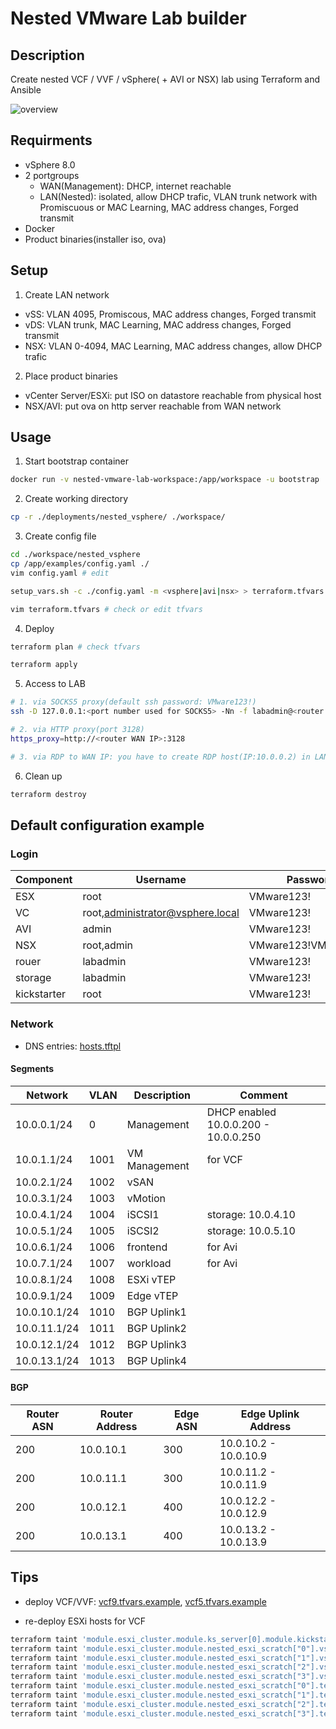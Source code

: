 # Nested VMware Lab builder

## Description

Create nested VCF / VVF / vSphere( + AVI or NSX) lab using Terraform and Ansible

![overview](overview.svg)

## Requirments
 - vSphere 8.0
 - 2 portgroups
   - WAN(Management): DHCP, internet reachable
   - LAN(Nested): isolated, allow DHCP trafic, VLAN trunk network with Promiscuous or MAC Learning, MAC address changes, Forged transmit
 - Docker
 - Product binaries(installer iso, ova)

## Setup
1. Create LAN network
 - vSS: VLAN 4095, Promiscous, MAC address changes, Forged transmit
 - vDS: VLAN trunk, MAC Learning, MAC address changes, Forged transmit
 - NSX: VLAN 0-4094, MAC Learning, MAC address changes, allow DHCP trafic
2. Place product binaries
 - vCenter Server/ESXi: put ISO on datastore reachable from physical host
 - NSX/AVI: put ova on http server reachable from WAN network

## Usage
1. Start bootstrap container
```bash
docker run -v nested-vmware-lab-workspace:/app/workspace -u bootstrap  -it --rm ghcr.io/yukiuuh/nested-vmware-lab-bootstrap:0.0.1
```
2. Create working directory
```bash
cp -r ./deployments/nested_vsphere/ ./workspace/
```

3. Create config file
```bash
cd ./workspace/nested_vsphere
cp /app/examples/config.yaml ./
vim config.yaml # edit

setup_vars.sh -c ./config.yaml -m <vsphere|avi|nsx> > terraform.tfvars # generate tfvars file

vim terraform.tfvars # check or edit tfvars
```

4. Deploy
```bash
terraform plan # check tfvars 

terraform apply
```

5. Access to LAB
```bash
# 1. via SOCKS5 proxy(default ssh password: VMware123!)
ssh -D 127.0.0.1:<port number used for SOCKS5> -Nn -f labadmin@<router WAN IP>

# 2. via HTTP proxy(port 3128)
https_proxy=http://<router WAN IP>:3128

# 3. via RDP to WAN IP: you have to create RDP host(IP:10.0.0.2) in LAN network
```

6. Clean up
```bash
terraform destroy
```

## Default configuration example

### Login
| Component | Username | Password | 
| ---- |---- | ---- |
| ESX | root | VMware123! |
| VC | root,administrator@vsphere.local | VMware123! |
| AVI | admin | VMware123! |
| NSX | root,admin | VMware123!VMware123! |
| rouer | labadmin | VMware123! |
| storage | labadmin | VMware123! |
| kickstarter | root | VMware123! |

### Network
- DNS entries: [hosts.tftpl](module/router/templates/hosts.tftpl)

#### Segments
| Network | VLAN | Description | Comment | 
| ---- | ---- | ---- | ---- |
| 10.0.0.1/24 | 0 | Management| DHCP enabled 10.0.0.200 - 10.0.0.250 |
| 10.0.1.1/24 | 1001 | VM Management| for VCF |
| 10.0.2.1/24 | 1002 | vSAN| |
| 10.0.3.1/24 | 1003 | vMotion| |
| 10.0.4.1/24 | 1004 | iSCSI1| storage: 10.0.4.10 |
| 10.0.5.1/24 | 1005 | iSCSI2| storage: 10.0.5.10 |
| 10.0.6.1/24 | 1006 | frontend | for Avi |
| 10.0.7.1/24 | 1007| workload | for Avi |
| 10.0.8.1/24 | 1008 | ESXi vTEP | |
| 10.0.9.1/24 | 1009 | Edge vTEP | |
| 10.0.10.1/24 | 1010 | BGP Uplink1 | |
| 10.0.11.1/24 | 1011 | BGP Uplink2 | |
| 10.0.12.1/24 | 1012 | BGP Uplink3 | |
| 10.0.13.1/24 | 1013 | BGP Uplink4 | |

#### BGP
| Router ASN | Router Address | Edge ASN | Edge Uplink Address| 
| ---- | ---- | ---- | ---- |
| 200 | 10.0.10.1 | 300 | 10.0.10.2 - 10.0.10.9 |
| 200 | 10.0.11.1 | 300 | 10.0.11.2 - 10.0.11.9 |
| 200 | 10.0.12.1 | 400| 10.0.12.2 - 10.0.12.9 |
| 200 | 10.0.13.1 | 400| 10.0.13.2 - 10.0.13.9 |

## Tips

 - deploy VCF/VVF: [vcf9.tfvars.example](examples/vcf9.tfvars.example), [vcf5.tfvars.example](examples/vcf5.tfvars.example)

 - re-deploy ESXi hosts for VCF
```bash
terraform taint 'module.esxi_cluster.module.ks_server[0].module.kickstarter_photon.vsphere_virtual_machine.photon_with_cloudinit'
terraform taint 'module.esxi_cluster.module.nested_esxi_scratch["0"].vsphere_virtual_machine.nested_esxi'
terraform taint 'module.esxi_cluster.module.nested_esxi_scratch["1"].vsphere_virtual_machine.nested_esxi'
terraform taint 'module.esxi_cluster.module.nested_esxi_scratch["2"].vsphere_virtual_machine.nested_esxi'
terraform taint 'module.esxi_cluster.module.nested_esxi_scratch["3"].vsphere_virtual_machine.nested_esxi'
terraform taint 'module.esxi_cluster.module.nested_esxi_scratch["0"].terraform_data.kickstart_script'
terraform taint 'module.esxi_cluster.module.nested_esxi_scratch["1"].terraform_data.kickstart_script'
terraform taint 'module.esxi_cluster.module.nested_esxi_scratch["2"].terraform_data.kickstart_script'
terraform taint 'module.esxi_cluster.module.nested_esxi_scratch["3"].terraform_data.kickstart_script'
```